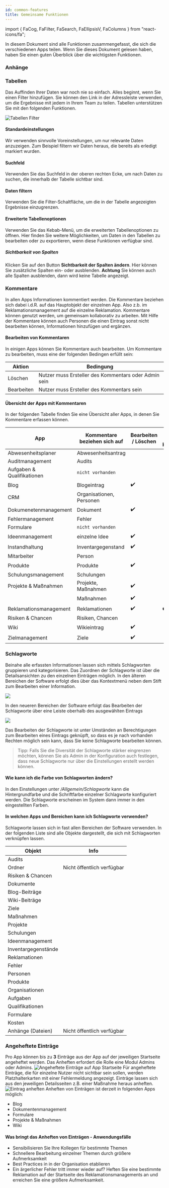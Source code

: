 ```yaml
---
id: common-features
title: Gemeinsame Funktionen
---
```


import {
FaCog,
FaFilter,
FaSearch,
FaEllipsisV,
FaColumns
} from "react-icons/fa";

In diesem Dokument sind alle Funktionen zusammengefasst, die sich die verschiedenen Apps teilen. Wenn Sie dieses Dokument gelesen haben, haben Sie einen guten Überblick über die wichtigsten Funktionen.

### Anhänge

### Tabellen

Das Auffinden Ihrer Daten war noch nie so einfach. Alles beginnt, wenn Sie einen Filter hinzufügen.
Sie können den Link in der Adressleiste verwenden, um die Ergebnisse mit jedem in Ihrem Team zu teilen. Tabellen unterstützen Sie mit den folgenden Funktionen.

![Tabellen Filter](https://caqadmin.blob.core.windows.net/public-screenshots/manual-screenshots/basicTableFunctions_sm.gif)

#### <FaCog/> Standardeinstellungen

Wir verwenden sinnvolle Voreinstellungen, um nur relevante Daten anzuzeigen. Zum Beispiel filtern wir Daten heraus, die bereits als erledigt markiert wurden.

#### <FaSearch/> Suchfeld

Verwenden Sie das Suchfeld in der oberen rechten Ecke, um nach Daten zu suchen, die innerhalb der Tabelle sichtbar sind.

#### <FaFilter/> Daten filtern

Verwenden Sie die Filter-Schaltfläche, um die in der Tabelle angezeigten Ergebnisse einzugrenzen.

#### <FaEllipsisV/> Erweiterte Tabellenoptionen

Verwenden Sie das Kebab-Menü, um die erweiterten Tabellenoptionen zu öffnen.
Hier finden Sie weitere Möglichkeiten, um Daten in den Tabellen zu bearbeiten oder zu exportieren, wenn diese Funktionen verfügbar sind.

##### <FaColumns/> Sichtbarkeit von Spalten

Klicken Sie auf den Button **Sichtbarkeit der Spalten ändern**. Hier können Sie zusätzliche Spalten ein- oder ausblenden.
**Achtung** Sie können auch alle Spalten ausblenden, dann wird keine Tabelle angezeigt.

### Kommentare

In allen Apps Informationen kommentiert werden. Die Kommentare beziehen sich dabei i.d.R. auf das Hauptobjekt der einzelnen App. Also z.b. im Reklamationsmanagement auf die einzelne Reklamation.
Kommentare können genutzt werden, um gemeinsam kollaborativ zu arbeiten. Mit Hilfe der Kommentare können auch Personen die einen Eintrag sonst nicht bearbeiten können, Informationen hinzufügen und ergänzen.

#### Bearbeiten von Kommentaren

In einigen Apps können Sie Kommentare auch bearbeiten. Um Kommentare zu bearbeiten, muss eine der folgenden Bedingen erfüllt sein:

| Aktion     | Bedingung                                            |
| ---------- | ---------------------------------------------------- |
| Löschen    | Nutzer muss Ersteller des Kommentars oder Admin sein |
| Bearbeiten | Nutzer muss Ersteller des Kommentars sein            |

#### Übersicht der Apps mit Kommentaren

In der folgenden Tabelle finden Sie eine Übersicht aller Apps, in denen Sie Kommentare erfassen können.

| App                        | Kommentare beziehen sich auf | Bearbeiten / Löschen | Antworten auf Kommentare |
| -------------------------- | ---------------------------- | -------------------- | ------------------------ |
| Abwesenheitsplaner         | Abwesenheitsantrag           |                      |
| Auditmanagement            | Audits                       |                      |
| Aufgaben & Qualifikationen | <code>nicht vorhanden</code> |                      |
| Blog                       | Blogeintrag                  | ✔️                   |
| CRM                        | Organisationen, Personen     |                      |
| Dokumenetenmanagement      | Dokument                     | ✔️                   |
| Fehlermanagement           | Fehler                       |                      |
| Formulare                  | <code>nicht vorhanden</code> |                      |
| Ideenmanagement            | einzelne Idee                | ✔️                   |
| Instandhaltung             | Inventargegenstand           | ✔️                   |
| Mitarbeiter                | Person                       |                      |
| Produkte                   | Produkte                     | ✔️                   |
| Schulungsmanagement        | Schulungen                   |                      |
| Projekte & Maßnahmen       | Projekte, Maßnahmen          | ✔️                   |
|                            | Maßnahmen                    | ✔️                   |
| Reklamationsmanagement     | Reklamationen                | ✔️                   | ✔️                       |
| Risiken & Chancen          | Risiken, Chancen             |                      |
| Wiki                       | Wikieintrag                  | ✔️                   |
| Zielmanagement             | Ziele                        | ✔️                   |

### Schlagworte

Beinahe alle erfassten Informationen lassen sich mittels Schlagworten gruppieren und kategorisieren. Das Zuordnen der Schlagworte ist über die Detailsansichten zu den einzelnen Einträgen möglich. In den älteren Bereichen der Software erfolgt dies über das Kontextmenü neben dem Stift zum Bearbeiten einer Information.

![](https://caqadmin.blob.core.windows.net/faqs/63-images/mceclip1.gif)

In den neueren Bereichen der Software erfolgt das Bearbeiten der Schlagworte über eine Leiste oberhalb des ausgewählten Eintrags

![](https://caqadmin.blob.core.windows.net/faqs/63-images/mceclip3.gif)

Das Bearbeiten der Schlagworte ist unter Umständen an Berechtigungen zum Bearbeiten eines Eintrags geknüpft, so dass es je nach vorhanden Rechten möglich sein kann, dass Sie keine Schlagworte bearbeiten können.

> Tipp: Falls Sie die Diversität der Schlagworte stärker eingrenzen möchten, können Sie als Admin in der Konfiguration auch festlegen, dass neue Schlagworte nur über die Einstellungen erstellt werden können.

#### Wie kann ich die Farbe von Schlagworten ändern?

In den Einstellungen unter _/Allgemein/Schlagworte_ kann die Hintergrundfarbe und die Schriftfarbe einzelner Schlagworte konfiguriert werden. Die Schlagworte erscheinen im System dann immer in den eingestellten Farben.

#### In welchen Apps und Bereichen kann ich Schlagworte verwenden?

Schlagworte lassen sich in fast allen Bereichen der Software verwenden. In der folgenden Liste sind alle Objekte dargestellt, die sich mit Schlagworten verknüpfen lassen.

| Objekt              | Info                       |
| ------------------- | -------------------------- |
| Audits              |                            |
| Ordner              | Nicht öffentlich verfügbar |
| Risiken & Chancen   |
| Dokumente           |
| Blog-Beiträge       |
| Wiki-Beiträge       |
| Ziele               |
| Maßnahmen           |
| Projekte            |
| Schulungen          |
| Ideenmanagement     |
| Inventargegenstände |
| Reklamationen       |
| Fehler              |
| Personen            |
| Produkte            |
| Organisationen      |
| Aufgaben            |
| Qualifikationen     |
| Formulare           |
| Kosten              |
| Anhänge (Dateien)   | Nicht öffentlich verfügbar |

### Angeheftete Einträge

Pro App können bis zu **3** Einträge aus der App auf der jeweiligen Startseite angeheftet werden. Das Anheften erfordert die Rolle eine Modul Admins oder Admins.
![Angeheftete Einträge auf App Startseite](https://caqadmin.blob.core.windows.net/public-screenshots/manual-screenshots/Screenshot2022-04-28_pinnedItemsRow.png)
Für angeheftete Einträge, die für einzelne Nutzer nicht sichtbar sein sollen, werden Platzhalterkarten mit einer Fehlermeldung angezeigt.
Einträge lassen sich aus den jeweiligen Detailsseiten z.B. einer Maßnahme heraus anheften.
![Eintrag anheften](https://caqadmin.blob.core.windows.net/public-screenshots/manual-screenshots/Screenshot2022-04-28_pinnedItemsAction.png)
Anheften von Einträgen ist derzeit in folgenden Apps möglich:

- Blog
- Dokumentenmanagement
- Formulare
- Projekte & Maßnahmen
- Wiki

#### Was bringt das Anheften von Einträgen - Anwendungsfälle

- Sensibilisieren Sie Ihre Kollegen für bestimmte Themen
- Schnellere Bearbeitung einzelner Themen durch größere Aufmerksamkeit
- Best Practices in in der Organisation etablieren
- Ein ärgerlicher Fehler tritt immer wieder auf? Heften Sie eine bestimmte Reklamation auf der Startseite des Reklamationsmanagements an und erreichen Sie eine größere Aufmerksamkeit.
